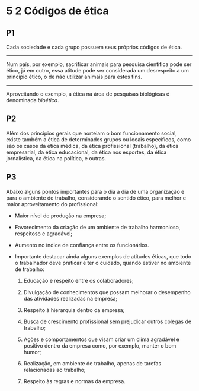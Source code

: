 # 5 2 Códigos de ética

## P1

Cada sociedade e cada grupo possuem seus próprios códigos de ética. 

---------------------------------------------------------------------------------------------------

Num país, por exemplo, sacrificar animais para pesquisa científica pode ser ético, já em outro, essa atitude pode ser considerada um desrespeito a um princípio ético, o de não utilizar animais para estes fins. 

---------------------------------------------------------------------------------------------------

Aproveitando o exemplo, a ética na área de pesquisas biológicas é denominada *bioética*.

## P2

Além dos princípios gerais que norteiam o bom funcionamento social, existe também a ética de determinados grupos ou locais específicos, como são os casos da ética médica, da ética profissional (trabalho), da ética empresarial, da ética educacional, da ética nos esportes, da ética jornalística, da ética na política, e outras.

## P3

Abaixo alguns pontos importantes para o dia a dia de uma organização e para o ambiente de trabalho, considerando o sentido ético, para melhor e maior aproveitamento do profissional:

* Maior nível de produção na empresa;
  
* Favorecimento da criação de um ambiente de trabalho harmonioso, respeitoso e agradável;
  
* Aumento no índice de confiança entre os funcionários.
  
* Importante destacar ainda alguns exemplos de atitudes éticas, que todo o trabalhador deve praticar e ter o cuidado, quando estiver no ambiente de trabalho:
  
    1. Educação e respeito entre os colaboradores;
 
    2. Divulgação de conhecimentos que possam melhorar o desempenho das atividades realizadas na empresa;
  
    3. Respeito à hierarquia dentro da empresa;
     
    4. Busca de crescimento profissional sem prejudicar outros colegas de trabalho;
   
    8. Ações e comportamentos que visam criar um clima agradável e positivo dentro da empresa como, por exemplo, manter o bom humor;
   
    9. Realização, em ambiente de trabalho, apenas de tarefas relacionadas ao trabalho;
   
    10.  Respeito às regras e normas da empresa.